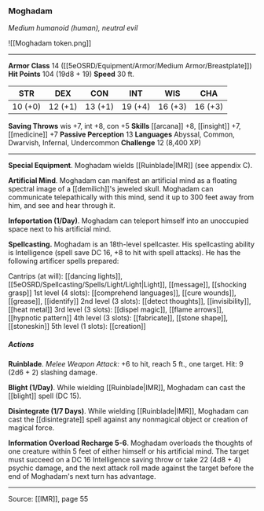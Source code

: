 ### Moghadam
_Medium humanoid (human), neutral evil_

![[Moghadam token.png]]


---

**Armor Class** 14 ([[5eOSRD/Equipment/Armor/Medium Armor/Breastplate]])
**Hit Points** 104 (19d8 + 19)
**Speed** 30 ft.

| STR     | DEX     | CON     | INT     | WIS     | CHA     |
|---------|---------|---------|---------|---------|---------|
| 10 (+0) | 12 (+1) | 13 (+1) | 19 (+4) | 16 (+3) | 16 (+3) |

**Saving Throws** wis +7, int +8, con +5
**Skills** [[arcana]] +8, [[insight]] +7, [[medicine]] +7
**Passive Perception** 13
**Languages** Abyssal, Common, Dwarvish, Infernal, Undercommon
**Challenge** 12 (8,400 XP)

---

**Special Equipment**. Moghadam wields [[Ruinblade|IMR]] (see appendix C).

**Artificial Mind**. Moghadam can manifest an artificial mind as a floating spectral image of a [[demilich]]'s jeweled skull. Moghadam can communicate telepathically with this mind, send it up to 300 feet away from him, and see and hear through it.

**Infoportation (1/Day)**. Moghadam can teleport himself into an unoccupied space next to his artificial mind.

**Spellcasting.** Moghadam is an 18th-level spellcaster. His spellcasting ability is Intelligence (spell save DC 16, +8 to hit with spell attacks). He has the following artificer spells prepared:

Cantrips (at will): [[dancing lights]], [[5eOSRD/Spellcasting/Spells/Light/Light|Light]], [[message]], [[shocking grasp]]
1st level (4 slots): [[comprehend languages]], [[cure wounds]], [[grease]], [[identify]]
2nd level (3 slots): [[detect thoughts]], [[invisibility]], [[heat metal]]
3rd level (3 slots): [[dispel magic]], [[flame arrows]], [[hypnotic pattern]]
4th level (3 slots): [[fabricate]], [[stone shape]], [[stoneskin]]
5th level (1 slots): [[creation]]

##### Actions
**Ruinblade**. _Melee Weapon Attack:_ +6 to hit, reach 5 ft., one target. Hit: 9 (2d6 + 2) slashing damage.

**Blight (1/Day)**. While wielding [[Ruinblade|IMR]], Moghadam can cast the [[blight]] spell (DC 15).

**Disintegrate (1/7 Days)**. While wielding [[Ruinblade|IMR]], Moghadam can cast the [[disintegrate]] spell against any nonmagical object or creation of magical force.

**Information Overload Recharge 5-6**. Moghadam overloads the thoughts of one creature within 5 feet of either himself or his artificial mind. The target must succeed on a DC 16 Intelligence saving throw or take 22 (4d8 + 4) psychic damage, and the next attack roll made against the target before the end of Moghadam's next turn has advantage.


---

Source: [[IMR]], page 55